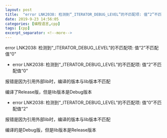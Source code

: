```yaml
---
layout: post
title:  "error LNK2038: 检测到“_ITERATOR_DEBUG_LEVEL”的不匹配项: 值“2”不匹配值“0"
date: 2019-9-23 14:56:05
categories: [编程语言,cpp]
tags: [cpp]
excerpt_separator: <!--more-->
---
```

error LNK2038: 检测到“_ITERATOR_DEBUG_LEVEL”的不匹配项: 值“2”不匹配值“0"
<!--more-->

* error LNK2038: 检测到“_ITERATOR_DEBUG_LEVEL”的不匹配项: 值“2”不匹配值“0"

报错是因为引用外部lib时，编译的版本与lib版本不匹配

编译了Release版，但是lib版本是Debug版本

* error LNK2038: 检测到“_ITERATOR_DEBUG_LEVEL”的不匹配项: 值“0”不匹配值“2"

报错是因为引用外部lib时，编译的版本与lib版本不匹配

编译的是Debug版，但是lib版本是Release版本